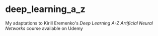# deep_learning_a_z
My adaptations to Kirill Eremenko's *Deep Learning A-Z Artificial Neural Networks* course available on Udemy
